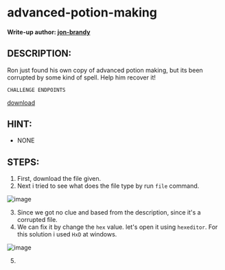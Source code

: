 # advanced-potion-making
#### Write-up author: [jon-brandy](https://github.com/jon-brandy)
## DESCRIPTION:
Ron just found his own copy of advanced potion making, but its been corrupted by some kind of spell. Help him recover it! 
```
CHALLENGE ENDPOINTS
```
[download](https://github.com/jon-brandy/CTF-WRITE-UP/blob/df1caf301eb0452ea593a0258b731f2631c61fdc/Asset/advanced-potion-making/advanced-potion-making)
## HINT:
- NONE
## STEPS:
1. First, download the file given.
2. Next i tried to see what does the file type by run `file` command.

![image](https://user-images.githubusercontent.com/70703371/179985299-a9197fde-04ac-43a3-80de-0a3710a7215a.png)

3. Since we got no clue and based from the description, since it's a corrupted file.
4. We can fix it by change the `hex` value. let's open it using `hexeditor`. For this solution i used `HxD` at windows.

![image](https://user-images.githubusercontent.com/70703371/179985451-368b952d-c8f7-410c-aa77-4df76aba34cc.png)

5. 
